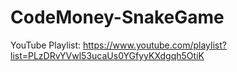 # CodeMoney-SnakeGame
YouTube Playlist: https://www.youtube.com/playlist?list=PLzDRvYVwl53ucaUs0YGfyyKXdgqh5OtiK
